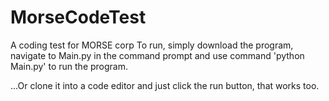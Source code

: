 # MorseCodeTest
A coding test for MORSE corp
To run, simply download the program, navigate to Main.py in the command prompt and use command 'python Main.py' to run the program.

...Or clone it into a code editor and just click the run button, that works too.
